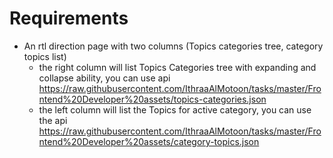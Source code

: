 # Requirements
- An rtl direction page with two columns (Topics categories tree, category topics list)
  - the right column will list Topics Categories tree with expanding and collapse ability, you can use api https://raw.githubusercontent.com/IthraaAlMotoon/tasks/master/Frontend%20Developer%20assets/topics-categories.json
  - the left column will list the Topics for active category, you can use the api https://raw.githubusercontent.com/IthraaAlMotoon/tasks/master/Frontend%20Developer%20assets/category-topics.json
   
